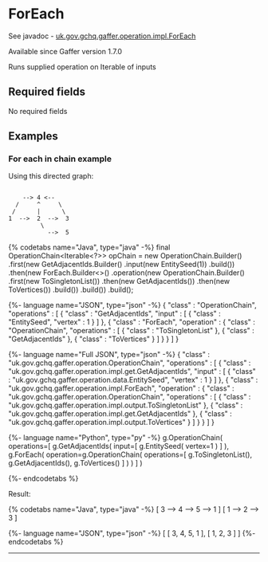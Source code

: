 # ForEach
See javadoc - [uk.gov.gchq.gaffer.operation.impl.ForEach](ref://../../javadoc/gaffer/uk/gov/gchq/gaffer/operation/impl/ForEach.html)

Available since Gaffer version 1.7.0

Runs supplied operation on Iterable of inputs

## Required fields
No required fields


## Examples

### For each in chain example

Using this directed graph:

```

    --> 4 <--
  /     ^     \
 /      |      \
1  -->  2  -->  3
         \
           -->  5
```


{% codetabs name="Java", type="java" -%}
final OperationChain<Iterable<?>> opChain = new OperationChain.Builder()
        .first(new GetAdjacentIds.Builder()
                .input(new EntitySeed(1))
                .build())
        .then(new ForEach.Builder<>()
                .operation(new OperationChain.Builder()
                        .first(new ToSingletonList<EntitySeed>())
                        .then(new GetAdjacentIds())
                        .then(new ToVertices())
                        .build())
                .build())
        .build();

{%- language name="JSON", type="json" -%}
{
  "class" : "OperationChain",
  "operations" : [ {
    "class" : "GetAdjacentIds",
    "input" : [ {
      "class" : "EntitySeed",
      "vertex" : 1
    } ]
  }, {
    "class" : "ForEach",
    "operation" : {
      "class" : "OperationChain",
      "operations" : [ {
        "class" : "ToSingletonList"
      }, {
        "class" : "GetAdjacentIds"
      }, {
        "class" : "ToVertices"
      } ]
    }
  } ]
}

{%- language name="Full JSON", type="json" -%}
{
  "class" : "uk.gov.gchq.gaffer.operation.OperationChain",
  "operations" : [ {
    "class" : "uk.gov.gchq.gaffer.operation.impl.get.GetAdjacentIds",
    "input" : [ {
      "class" : "uk.gov.gchq.gaffer.operation.data.EntitySeed",
      "vertex" : 1
    } ]
  }, {
    "class" : "uk.gov.gchq.gaffer.operation.impl.ForEach",
    "operation" : {
      "class" : "uk.gov.gchq.gaffer.operation.OperationChain",
      "operations" : [ {
        "class" : "uk.gov.gchq.gaffer.operation.impl.output.ToSingletonList"
      }, {
        "class" : "uk.gov.gchq.gaffer.operation.impl.get.GetAdjacentIds"
      }, {
        "class" : "uk.gov.gchq.gaffer.operation.impl.output.ToVertices"
      } ]
    }
  } ]
}

{%- language name="Python", type="py" -%}
g.OperationChain( 
  operations=[ 
    g.GetAdjacentIds( 
      input=[ 
        g.EntitySeed( 
          vertex=1 
        ) 
      ] 
    ), 
    g.ForEach( 
      operation=g.OperationChain( 
        operations=[ 
          g.ToSingletonList(), 
          g.GetAdjacentIds(), 
          g.ToVertices() 
        ] 
      ) 
    ) 
  ] 
)

{%- endcodetabs %}

Result:

{% codetabs name="Java", type="java" -%}
[ 3 --> 4 --> 5 --> 1 ]
[ 1 --> 2 --> 3 ]

{%- language name="JSON", type="json" -%}
[ [ 3, 4, 5, 1 ], [ 1, 2, 3 ] ]
{%- endcodetabs %}

-----------------------------------------------

